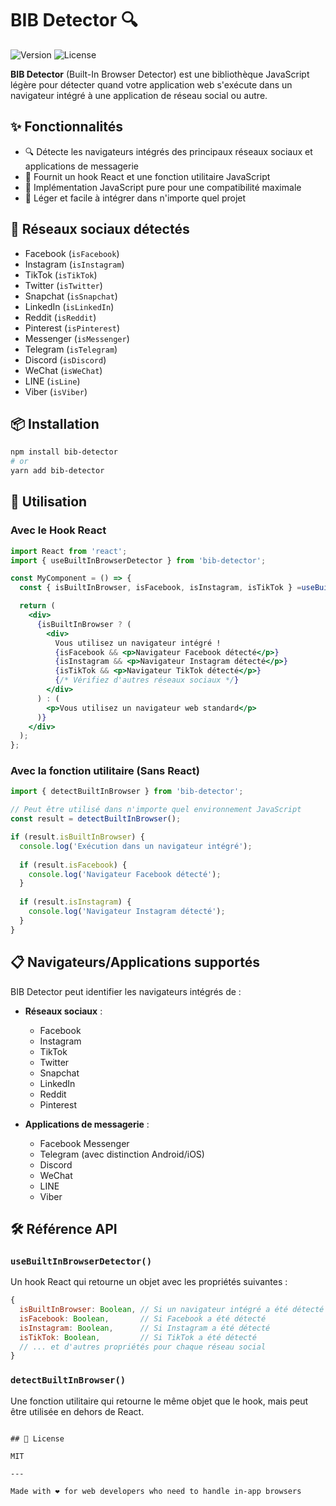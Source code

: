 # BIB Detector 🔍

![Version](https://img.shields.io/badge/version-1.0.0-brightgreen)
![License](https://img.shields.io/badge/license-MIT-blue)

**BIB Detector** (Built-In Browser Detector) est une bibliothèque JavaScript légère pour détecter quand votre application web s'exécute dans un navigateur intégré à une application de réseau social ou autre.

## ✨ Fonctionnalités

- 🔍 Détecte les navigateurs intégrés des principaux réseaux sociaux et applications de messagerie
- 🧩 Fournit un hook React et une fonction utilitaire JavaScript
- 🚀 Implémentation JavaScript pure pour une compatibilité maximale
- 📱 Léger et facile à intégrer dans n'importe quel projet

## 📲 Réseaux sociaux détectés

- Facebook (`isFacebook`)
- Instagram (`isInstagram`)
- TikTok (`isTikTok`)
- Twitter (`isTwitter`)
- Snapchat (`isSnapchat`)
- LinkedIn (`isLinkedIn`)
- Reddit (`isReddit`)
- Pinterest (`isPinterest`)
- Messenger (`isMessenger`)
- Telegram (`isTelegram`)
- Discord (`isDiscord`)
- WeChat (`isWeChat`)
- LINE (`isLine`)
- Viber (`isViber`)

## 📦 Installation

```bash
npm install bib-detector
# or
yarn add bib-detector
```

## 💪 Utilisation

### Avec le Hook React

```jsx
import React from 'react';
import { useBuiltInBrowserDetector } from 'bib-detector';

const MyComponent = () => {
  const { isBuiltInBrowser, isFacebook, isInstagram, isTikTok } =useBuiltInBrowserDetector();

  return (
    <div>
      {isBuiltInBrowser ? (
        <div>
          Vous utilisez un navigateur intégré !
          {isFacebook && <p>Navigateur Facebook détecté</p>}
          {isInstagram && <p>Navigateur Instagram détecté</p>}
          {isTikTok && <p>Navigateur TikTok détecté</p>}
          {/* Vérifiez d'autres réseaux sociaux */}
        </div>
      ) : (
        <p>Vous utilisez un navigateur web standard</p>
      )}
    </div>
  );
};
```

### Avec la fonction utilitaire (Sans React)

```js
import { detectBuiltInBrowser } from 'bib-detector';

// Peut être utilisé dans n'importe quel environnement JavaScript
const result = detectBuiltInBrowser();

if (result.isBuiltInBrowser) {
  console.log('Exécution dans un navigateur intégré');
  
  if (result.isFacebook) {
    console.log('Navigateur Facebook détecté');
  }
  
  if (result.isInstagram) {
    console.log('Navigateur Instagram détecté');
  }
}
```

## 📋 Navigateurs/Applications supportés

BIB Detector peut identifier les navigateurs intégrés de :

- **Réseaux sociaux** :
  - Facebook
  - Instagram
  - TikTok
  - Twitter
  - Snapchat
  - LinkedIn
  - Reddit
  - Pinterest

- **Applications de messagerie** :
  - Facebook Messenger
  - Telegram (avec distinction Android/iOS)
  - Discord
  - WeChat
  - LINE
  - Viber

## 🛠️ Référence API

### `useBuiltInBrowserDetector()`

Un hook React qui retourne un objet avec les propriétés suivantes :

```javascript
{
  isBuiltInBrowser: Boolean, // Si un navigateur intégré a été détecté
  isFacebook: Boolean,       // Si Facebook a été détecté
  isInstagram: Boolean,      // Si Instagram a été détecté
  isTikTok: Boolean,         // Si TikTok a été détecté
  // ... et d'autres propriétés pour chaque réseau social
}
```

### `detectBuiltInBrowser()`

Une fonction utilitaire qui retourne le même objet que le hook, mais peut être utilisée en dehors de React.
```

## 📄 License

MIT

---

Made with ❤️ for web developers who need to handle in-app browsers
